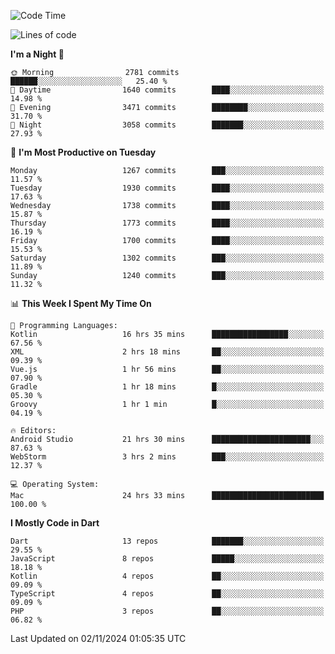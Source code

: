 <!--START_SECTION:waka-->
![Code Time](http://img.shields.io/badge/Code%20Time-860%20hrs%2010%20mins-blue)

![Lines of code](https://img.shields.io/badge/From%20Hello%20World%20I%27ve%20Written-3.6%20million%20lines%20of%20code-blue)

**I'm a Night 🦉** 

```text
🌞 Morning                2781 commits        ██████░░░░░░░░░░░░░░░░░░░   25.40 % 
🌆 Daytime                1640 commits        ████░░░░░░░░░░░░░░░░░░░░░   14.98 % 
🌃 Evening                3471 commits        ████████░░░░░░░░░░░░░░░░░   31.70 % 
🌙 Night                  3058 commits        ███████░░░░░░░░░░░░░░░░░░   27.93 % 
```
📅 **I'm Most Productive on Tuesday** 

```text
Monday                   1267 commits        ███░░░░░░░░░░░░░░░░░░░░░░   11.57 % 
Tuesday                  1930 commits        ████░░░░░░░░░░░░░░░░░░░░░   17.63 % 
Wednesday                1738 commits        ████░░░░░░░░░░░░░░░░░░░░░   15.87 % 
Thursday                 1773 commits        ████░░░░░░░░░░░░░░░░░░░░░   16.19 % 
Friday                   1700 commits        ████░░░░░░░░░░░░░░░░░░░░░   15.53 % 
Saturday                 1302 commits        ███░░░░░░░░░░░░░░░░░░░░░░   11.89 % 
Sunday                   1240 commits        ███░░░░░░░░░░░░░░░░░░░░░░   11.32 % 
```


📊 **This Week I Spent My Time On** 

```text
💬 Programming Languages: 
Kotlin                   16 hrs 35 mins      █████████████████░░░░░░░░   67.56 % 
XML                      2 hrs 18 mins       ██░░░░░░░░░░░░░░░░░░░░░░░   09.39 % 
Vue.js                   1 hr 56 mins        ██░░░░░░░░░░░░░░░░░░░░░░░   07.90 % 
Gradle                   1 hr 18 mins        █░░░░░░░░░░░░░░░░░░░░░░░░   05.30 % 
Groovy                   1 hr 1 min          █░░░░░░░░░░░░░░░░░░░░░░░░   04.19 % 

🔥 Editors: 
Android Studio           21 hrs 30 mins      ██████████████████████░░░   87.63 % 
WebStorm                 3 hrs 2 mins        ███░░░░░░░░░░░░░░░░░░░░░░   12.37 % 

💻 Operating System: 
Mac                      24 hrs 33 mins      █████████████████████████   100.00 % 
```

**I Mostly Code in Dart** 

```text
Dart                     13 repos            ███████░░░░░░░░░░░░░░░░░░   29.55 % 
JavaScript               8 repos             █████░░░░░░░░░░░░░░░░░░░░   18.18 % 
Kotlin                   4 repos             ██░░░░░░░░░░░░░░░░░░░░░░░   09.09 % 
TypeScript               4 repos             ██░░░░░░░░░░░░░░░░░░░░░░░   09.09 % 
PHP                      3 repos             ██░░░░░░░░░░░░░░░░░░░░░░░   06.82 % 
```




 Last Updated on 02/11/2024 01:05:35 UTC
<!--END_SECTION:waka-->
